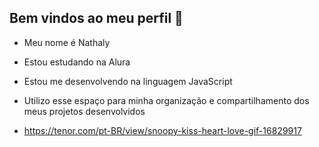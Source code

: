 ## Bem vindos ao meu perfil 💜

- Meu nome é Nathaly

- Estou estudando na Alura
- Estou me desenvolvendo na linguagem JavaScript
- Utilizo esse espaço para minha organização e compartilhamento dos meus projetos desenvolvidos
- https://tenor.com/pt-BR/view/snoopy-kiss-heart-love-gif-16829917
